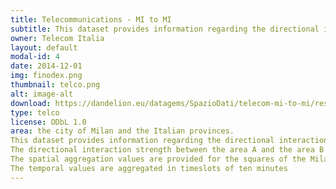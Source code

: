 ```yaml
---
title: Telecommunications - MI to MI
subtitle: This dataset provides information regarding the directional interaction strength between the city of Milan different areas based on the calls exchanged between Telecom Italia Mobile users. 
owner: Telecom Italia
layout: default
modal-id: 4
date: 2014-12-01
img: finodex.png
thumbnail: telco.png
alt: image-alt
download: https://dandelion.eu/datagems/SpazioDati/telecom-mi-to-mi/resource/
type: telco
license: ODbL 1.0
area: the city of Milan and the Italian provinces.
This dataset provides information regarding the directional interaction strength between the city of Milan different areas based on the calls exchanged between Telecom Italia Mobile users.
The directional interaction strength between the area A and the area B is proportional to the number of calls issued from the area A to the area B.
The spatial aggregation values are provided for the squares of the Milano GRID.
The temporal values are aggregated in timeslots of ten minutes
---
```

